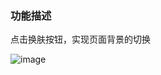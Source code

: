 ### 功能描述   
点击换肤按钮，实现页面背景的切换

![image](https://user-images.githubusercontent.com/71962217/130625373-1a158ca5-4a11-4b8a-a686-4adcaae22076.png)

